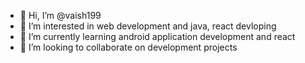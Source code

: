 - 👋 Hi, I’m @vaish199
- 👀 I’m interested in web development and java, react devloping
- 🌱 I’m currently learning android application development and react
- 💞️ I’m looking to collaborate on development projects

<!---
vaish199/vaish199 is a ✨ special ✨ repository because its `README.md` (this file) appears on your GitHub profile.
You can click the Preview link to take a look at your changes.
--->
